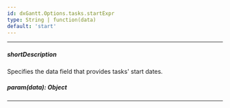 ```yaml
---
id: dxGantt.Options.tasks.startExpr
type: String | function(data)
default: 'start'
---
```

---
##### shortDescription
Specifies the data field that provides tasks' start dates.

##### param(data): Object

---
